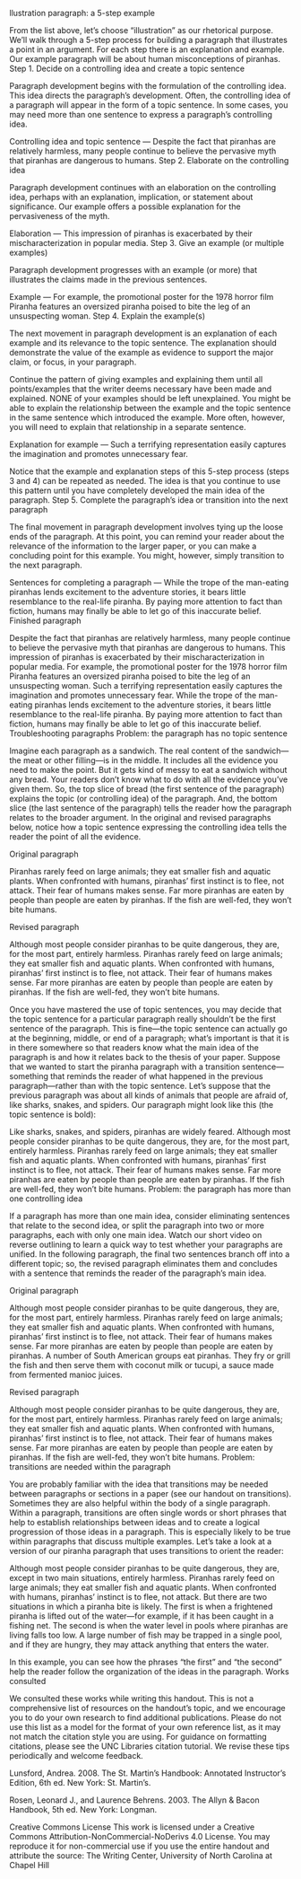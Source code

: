 llustration paragraph: a 5-step example

From the list above, let’s choose “illustration” as our rhetorical purpose. We’ll walk through a 5-step process for building a paragraph that illustrates a point in an argument. For each step there is an explanation and example. Our example paragraph will be about human misconceptions of piranhas.
Step 1. Decide on a controlling idea and create a topic sentence

Paragraph development begins with the formulation of the controlling idea. This idea directs the paragraph’s development. Often, the controlling idea of a paragraph will appear in the form of a topic sentence. In some cases, you may need more than one sentence to express a paragraph’s controlling idea.

Controlling idea and topic sentence — Despite the fact that piranhas are relatively harmless, many people continue to believe the pervasive myth that piranhas are dangerous to humans.
Step 2. Elaborate on the controlling idea

Paragraph development continues with an elaboration on the controlling idea, perhaps with an explanation, implication, or statement about significance. Our example offers a possible explanation for the pervasiveness of the myth.

Elaboration — This impression of piranhas is exacerbated by their mischaracterization in popular media.
Step 3. Give an example (or multiple examples)

Paragraph development progresses with an example (or more) that illustrates the claims made in the previous sentences.

Example — For example, the promotional poster for the 1978 horror film Piranha features an oversized piranha poised to bite the leg of an unsuspecting woman.
Step 4. Explain the example(s)

The next movement in paragraph development is an explanation of each example and its relevance to the topic sentence. The explanation should demonstrate the value of the example as evidence to support the major claim, or focus, in your paragraph.

Continue the pattern of giving examples and explaining them until all points/examples that the writer deems necessary have been made and explained. NONE of your examples should be left unexplained. You might be able to explain the relationship between the example and the topic sentence in the same sentence which introduced the example. More often, however, you will need to explain that relationship in a separate sentence.

Explanation for example — Such a terrifying representation easily captures the imagination and promotes unnecessary fear.

Notice that the example and explanation steps of this 5-step process (steps 3 and 4) can be repeated as needed. The idea is that you continue to use this pattern until you have completely developed the main idea of the paragraph.
Step 5. Complete the paragraph’s idea or transition into the next paragraph

The final movement in paragraph development involves tying up the loose ends of the paragraph. At this point, you can remind your reader about the relevance of the information to the larger paper, or you can make a concluding point for this example. You might, however, simply transition to the next paragraph.

Sentences for completing a paragraph — While the trope of the man-eating piranhas lends excitement to the adventure stories, it bears little resemblance to the real-life piranha. By paying more attention to fact than fiction, humans may finally be able to let go of this inaccurate belief.
Finished paragraph

Despite the fact that piranhas are relatively harmless, many people continue to believe the pervasive myth that piranhas are dangerous to humans. This impression of piranhas is exacerbated by their mischaracterization in popular media. For example, the promotional poster for the 1978 horror film Piranha features an oversized piranha poised to bite the leg of an unsuspecting woman. Such a terrifying representation easily captures the imagination and promotes unnecessary fear. While the trope of the man-eating piranhas lends excitement to the adventure stories, it bears little resemblance to the real-life piranha. By paying more attention to fact than fiction, humans may finally be able to let go of this inaccurate belief.
Troubleshooting paragraphs
Problem: the paragraph has no topic sentence

Imagine each paragraph as a sandwich. The real content of the sandwich—the meat or other filling—is in the middle. It includes all the evidence you need to make the point. But it gets kind of messy to eat a sandwich without any bread. Your readers don’t know what to do with all the evidence you’ve given them. So, the top slice of bread (the first sentence of the paragraph) explains the topic (or controlling idea) of the paragraph. And, the bottom slice (the last sentence of the paragraph) tells the reader how the paragraph relates to the broader argument. In the original and revised paragraphs below, notice how a topic sentence expressing the controlling idea tells the reader the point of all the evidence.

Original paragraph

Piranhas rarely feed on large animals; they eat smaller fish and aquatic plants. When confronted with humans, piranhas’ first instinct is to flee, not attack. Their fear of humans makes sense. Far more piranhas are eaten by people than people are eaten by piranhas. If the fish are well-fed, they won’t bite humans.

Revised paragraph

Although most people consider piranhas to be quite dangerous, they are, for the most part, entirely harmless. Piranhas rarely feed on large animals; they eat smaller fish and aquatic plants. When confronted with humans, piranhas’ first instinct is to flee, not attack. Their fear of humans makes sense. Far more piranhas are eaten by people than people are eaten by piranhas. If the fish are well-fed, they won’t bite humans.

Once you have mastered the use of topic sentences, you may decide that the topic sentence for a particular paragraph really shouldn’t be the first sentence of the paragraph. This is fine—the topic sentence can actually go at the beginning, middle, or end of a paragraph; what’s important is that it is in there somewhere so that readers know what the main idea of the paragraph is and how it relates back to the thesis of your paper. Suppose that we wanted to start the piranha paragraph with a transition sentence—something that reminds the reader of what happened in the previous paragraph—rather than with the topic sentence. Let’s suppose that the previous paragraph was about all kinds of animals that people are afraid of, like sharks, snakes, and spiders. Our paragraph might look like this (the topic sentence is bold):

Like sharks, snakes, and spiders, piranhas are widely feared. Although most people consider piranhas to be quite dangerous, they are, for the most part, entirely harmless. Piranhas rarely feed on large animals; they eat smaller fish and aquatic plants. When confronted with humans, piranhas’ first instinct is to flee, not attack. Their fear of humans makes sense. Far more piranhas are eaten by people than people are eaten by piranhas. If the fish are well-fed, they won’t bite humans.
Problem: the paragraph has more than one controlling idea

If a paragraph has more than one main idea, consider eliminating sentences that relate to the second idea, or split the paragraph into two or more paragraphs, each with only one main idea. Watch our short video on reverse outlining to learn a quick way to test whether your paragraphs are unified. In the following paragraph, the final two sentences branch off into a different topic; so, the revised paragraph eliminates them and concludes with a sentence that reminds the reader of the paragraph’s main idea.

Original paragraph

Although most people consider piranhas to be quite dangerous, they are, for the most part, entirely harmless. Piranhas rarely feed on large animals; they eat smaller fish and aquatic plants. When confronted with humans, piranhas’ first instinct is to flee, not attack. Their fear of humans makes sense. Far more piranhas are eaten by people than people are eaten by piranhas. A number of South American groups eat piranhas. They fry or grill the fish and then serve them with coconut milk or tucupi, a sauce made from fermented manioc juices.

Revised paragraph

Although most people consider piranhas to be quite dangerous, they are, for the most part, entirely harmless. Piranhas rarely feed on large animals; they eat smaller fish and aquatic plants. When confronted with humans, piranhas’ first instinct is to flee, not attack. Their fear of humans makes sense. Far more piranhas are eaten by people than people are eaten by piranhas. If the fish are well-fed, they won’t bite humans.
Problem: transitions are needed within the paragraph

You are probably familiar with the idea that transitions may be needed between paragraphs or sections in a paper (see our handout on transitions). Sometimes they are also helpful within the body of a single paragraph. Within a paragraph, transitions are often single words or short phrases that help to establish relationships between ideas and to create a logical progression of those ideas in a paragraph. This is especially likely to be true within paragraphs that discuss multiple examples. Let’s take a look at a version of our piranha paragraph that uses transitions to orient the reader:

Although most people consider piranhas to be quite dangerous, they are, except in two main situations, entirely harmless. Piranhas rarely feed on large animals; they eat smaller fish and aquatic plants. When confronted with humans, piranhas’ instinct is to flee, not attack. But there are two situations in which a piranha bite is likely. The first is when a frightened piranha is lifted out of the water—for example, if it has been caught in a fishing net. The second is when the water level in pools where piranhas are living falls too low. A large number of fish may be trapped in a single pool, and if they are hungry, they may attack anything that enters the water.

In this example, you can see how the phrases “the first” and “the second” help the reader follow the organization of the ideas in the paragraph.
Works consulted

We consulted these works while writing this handout. This is not a comprehensive list of resources on the handout’s topic, and we encourage you to do your own research to find additional publications. Please do not use this list as a model for the format of your own reference list, as it may not match the citation style you are using. For guidance on formatting citations, please see the UNC Libraries citation tutorial. We revise these tips periodically and welcome feedback.

Lunsford, Andrea. 2008. The St. Martin’s Handbook: Annotated Instructor’s Edition, 6th ed. New York: St. Martin’s.

Rosen, Leonard J., and Laurence Behrens. 2003. The Allyn & Bacon Handbook, 5th ed. New York: Longman.

Creative Commons License This work is licensed under a Creative Commons Attribution-NonCommercial-NoDerivs 4.0 License.
You may reproduce it for non-commercial use if you use the entire handout and attribute the source: The Writing Center, University of North Carolina at Chapel Hill

